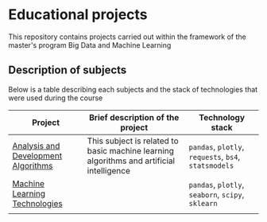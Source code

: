 # Educational projects
This repository contains projects carried out within the framework of the master's program Big Data and Machine Learning

## Description of subjects 
Below is a table describing each subjects and the stack of technologies that were used during the course

| Project | Brief description of the project | Technology stack |
| ----------- | ----------- | ----------- |
| [Analysis and Development Algorithms](https://github.com/Runushkina/educational_projects/tree/main/Analysis%20and%20Development%20of%20Algorithms)    | This subject is related to basic machine learning algorithms and artificial intelligence   | `pandas`, `plotly`, `requests`, `bs4`, `statsmodels`   |
| [Machine Learning Technologies](https://github.com/Runushkina/educational_projects/tree/main/Machine%20Learning%20Technologies)    |    | `pandas`, `plotly`, `seaborn`, `scipy`, `sklearn`  |
|   |    |  |
